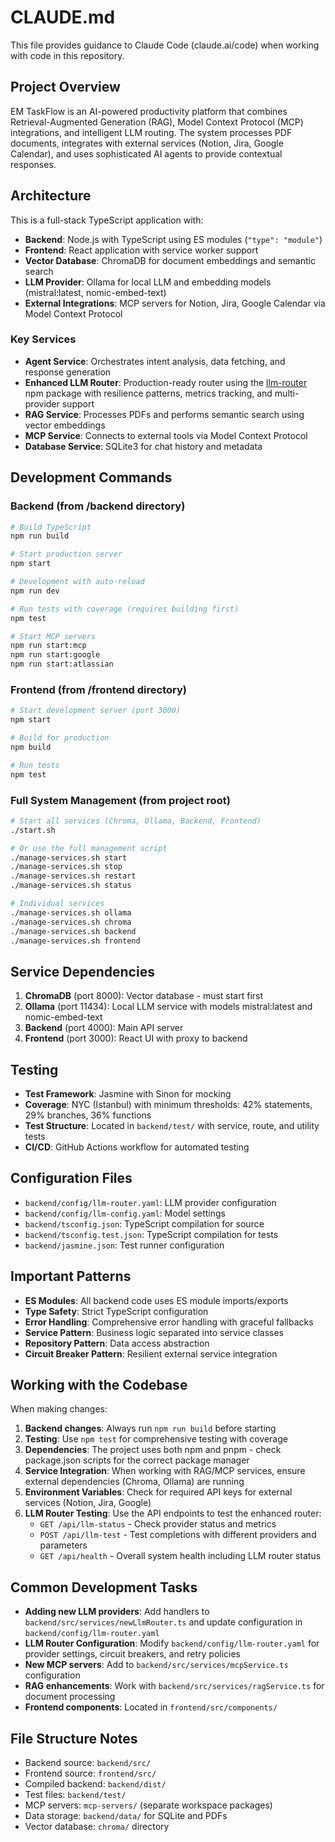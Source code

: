 # CLAUDE.md

This file provides guidance to Claude Code (claude.ai/code) when working with code in this repository.

## Project Overview

EM TaskFlow is an AI-powered productivity platform that combines Retrieval-Augmented Generation (RAG), Model Context Protocol (MCP) integrations, and intelligent LLM routing. The system processes PDF documents, integrates with external services (Notion, Jira, Google Calendar), and uses sophisticated AI agents to provide contextual responses.

## Architecture

This is a full-stack TypeScript application with:

- **Backend**: Node.js with TypeScript using ES modules (`"type": "module"`)
- **Frontend**: React application with service worker support
- **Vector Database**: ChromaDB for document embeddings and semantic search
- **LLM Provider**: Ollama for local LLM and embedding models (mistral:latest, nomic-embed-text)
- **External Integrations**: MCP servers for Notion, Jira, Google Calendar via Model Context Protocol

### Key Services

- **Agent Service**: Orchestrates intent analysis, data fetching, and response generation
- **Enhanced LLM Router**: Production-ready router using the [llm-router](https://www.npmjs.com/package/llm-router) npm package with resilience patterns, metrics tracking, and multi-provider support
- **RAG Service**: Processes PDFs and performs semantic search using vector embeddings
- **MCP Service**: Connects to external tools via Model Context Protocol
- **Database Service**: SQLite3 for chat history and metadata

## Development Commands

### Backend (from /backend directory)
```bash
# Build TypeScript
npm run build

# Start production server
npm start

# Development with auto-reload
npm run dev

# Run tests with coverage (requires building first)
npm test

# Start MCP servers
npm run start:mcp
npm run start:google
npm run start:atlassian
```

### Frontend (from /frontend directory)
```bash
# Start development server (port 3000)
npm start

# Build for production
npm build

# Run tests
npm test
```

### Full System Management (from project root)
```bash
# Start all services (Chroma, Ollama, Backend, Frontend)
./start.sh

# Or use the full management script
./manage-services.sh start
./manage-services.sh stop
./manage-services.sh restart
./manage-services.sh status

# Individual services
./manage-services.sh ollama
./manage-services.sh chroma
./manage-services.sh backend
./manage-services.sh frontend
```

## Service Dependencies

1. **ChromaDB** (port 8000): Vector database - must start first
2. **Ollama** (port 11434): Local LLM service with models mistral:latest and nomic-embed-text
3. **Backend** (port 4000): Main API server
4. **Frontend** (port 3000): React UI with proxy to backend

## Testing

- **Test Framework**: Jasmine with Sinon for mocking
- **Coverage**: NYC (Istanbul) with minimum thresholds: 42% statements, 29% branches, 36% functions
- **Test Structure**: Located in `backend/test/` with service, route, and utility tests
- **CI/CD**: GitHub Actions workflow for automated testing

## Configuration Files

- `backend/config/llm-router.yaml`: LLM provider configuration
- `backend/config/llm-config.yaml`: Model settings
- `backend/tsconfig.json`: TypeScript compilation for source
- `backend/tsconfig.test.json`: TypeScript compilation for tests
- `backend/jasmine.json`: Test runner configuration

## Important Patterns

- **ES Modules**: All backend code uses ES module imports/exports
- **Type Safety**: Strict TypeScript configuration
- **Error Handling**: Comprehensive error handling with graceful fallbacks
- **Service Pattern**: Business logic separated into service classes
- **Repository Pattern**: Data access abstraction
- **Circuit Breaker Pattern**: Resilient external service integration

## Working with the Codebase

When making changes:

1. **Backend changes**: Always run `npm run build` before starting
2. **Testing**: Use `npm test` for comprehensive testing with coverage
3. **Dependencies**: The project uses both npm and pnpm - check package.json scripts for the correct package manager
4. **Service Integration**: When working with RAG/MCP services, ensure external dependencies (Chroma, Ollama) are running
5. **Environment Variables**: Check for required API keys for external services (Notion, Jira, Google)
6. **LLM Router Testing**: Use the API endpoints to test the enhanced router:
   - `GET /api/llm-status` - Check provider status and metrics
   - `POST /api/llm-test` - Test completions with different providers and parameters
   - `GET /api/health` - Overall system health including LLM router status

## Common Development Tasks

- **Adding new LLM providers**: Add handlers to `backend/src/services/newLlmRouter.ts` and update configuration in `backend/config/llm-router.yaml`
- **LLM Router Configuration**: Modify `backend/config/llm-router.yaml` for provider settings, circuit breakers, and retry policies
- **New MCP servers**: Add to `backend/src/services/mcpService.ts` configuration
- **RAG enhancements**: Work with `backend/src/services/ragService.ts` for document processing
- **Frontend components**: Located in `frontend/src/components/`

## File Structure Notes

- Backend source: `backend/src/`
- Frontend source: `frontend/src/`
- Compiled backend: `backend/dist/`
- Test files: `backend/test/`
- MCP servers: `mcp-servers/` (separate workspace packages)
- Data storage: `backend/data/` for SQLite and PDFs
- Vector database: `chroma/` directory